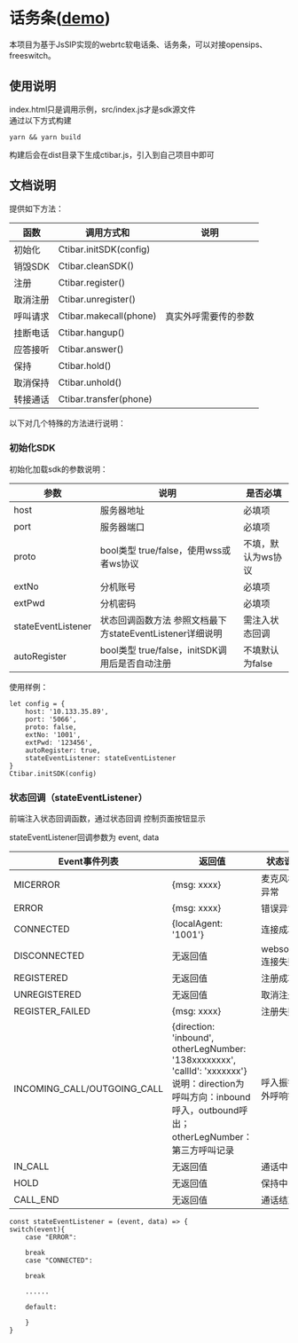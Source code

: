 # 话务条([demo](https://softphone.xsdhy.com/))
本项目为基于JsSIP实现的webrtc软电话条、话务条，可以对接opensips、freeswitch。

## 使用说明

index.html只是调用示例，src/index.js才是sdk源文件  
通过以下方式构建
```
yarn && yarn build
```
构建后会在dist目录下生成ctibar.js，引入到自己项目中即可


## 文档说明

提供如下方法：

| 函数    | 调用方式和                         | 说明         |
|-------|-------------------------------|------------|
| 初始化   | Ctibar.initSDK(config)        |            |
| 销毁SDK | Ctibar.cleanSDK()             |            |
| 注册    | Ctibar.register()             |            |
| 取消注册  | Ctibar.unregister()           |            |
| 呼叫请求  | Ctibar.makecall(phone) | 真实外呼需要传的参数 |
| 挂断电话  | Ctibar.hangup()               |            |
| 应答接听  | Ctibar.answer()               |            |
| 保持    | Ctibar.hold()                 |            |
| 取消保持  | Ctibar.unhold()               |            |
| 转接通话  | Ctibar.transfer(phone)        |            |

以下对几个特殊的方法进行说明：

### 初始化SDK

初始化加载sdk的参数说明：

| 参数                 | 说明                                     | 是否必填       |
|--------------------|----------------------------------------|------------|
| host               | 服务器地址                                  | 必填项        |
| port               | 服务器端口                                  | 必填项        |
| proto              | bool类型 true/false，使用wss或者ws协议          | 不填，默认为ws协议 |
| extNo              | 分机账号                                   | 必填项        |
| extPwd             | 分机密码                                   | 必填项        |
| stateEventListener | 状态回调函数方法 参照文档最下方stateEventListener详细说明 | 需注入状态回调    |
| autoRegister       | bool类型 true/false，initSDK调用后是否自动注册     | 不填默认为false |

使用样例：

```
let config = {
    host: '10.133.35.89',
    port: '5066',
    proto: false,
    extNo: '1001',
    extPwd: '123456',
    autoRegister: true,
    stateEventListener: stateEventListener
}
Ctibar.initSDK(config)
```


### 状态回调（stateEventListener）

前端注入状态回调函数，通过状态回调 控制页面按钮显示

stateEventListener回调参数为 event, data

| Event事件列表                   | 返回值                                                                                                                                      | 状态说明          |
|-----------------------------|------------------------------------------------------------------------------------------------------------------------------------------|---------------|
| MICERROR                    | {msg: xxxx}                                                                                                                              | 麦克风检测异常       |
| ERROR                       | {msg: xxxx}                                                                                                                              | 错误异常          |
| CONNECTED                   | {localAgent: '1001'}                                                                                                                     | 连接成功          |
| DISCONNECTED                | 无返回值                                                                                                                                     | websocket连接失败 |
| REGISTERED                  | 无返回值                                                                                                                                     | 注册成功          |
| UNREGISTERED                | 无返回值                                                                                                                                     | 取消注册          |
| REGISTER_FAILED             | {msg: xxxx}                                                                                                                              | 注册失败          |
| INCOMING_CALL/OUTGOING_CALL | {direction: 'inbound', otherLegNumber: '138xxxxxxxx', 'callId': 'xxxxxxx'} 说明：direction为呼叫方向：inbound呼入，outbound呼出；otherLegNumber：第三方呼叫记录 | 呼入振铃/外呼响铃     |
| IN_CALL                     | 无返回值                                                                                                                                     | 通话中           |
| HOLD                        | 无返回值                                                                                                                                     | 保持中           |
| CALL_END                    | 无返回值                                                                                                                                     | 通话结束          |

```
const stateEventListener = (event, data) => {
switch(event){
    case "ERROR":
    
    break
    case "CONNECTED":
    
    break
    
    ......
    
    default:
    
    }
}
```
